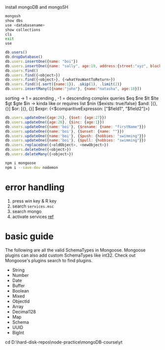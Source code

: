 install mongoDB and mongoSH
```bash
mongosh
show dbs
use <databasename>
show collections
cls
exit
use 
```
```js
db.users()
db.dropDatabase()
db.users.insertOne({name: "boi"})
db.users.insertOne({name: "sally", age:19, address:{street:"xyz", block:"d"}, hobbies:"none"})
db.users.find()
db.users.find({<object>})
db.users.find({<object>}, {<whatYouWantToReturn>})
db.users.find(){.sort({name:1}), .skip(1), .limit(2)}
db.users.insertMany([{name:"john"}, {name:"natasha", age:18}])
```
sorting -> 1 = ascending , -1 = descending
complex queries
$eq
$ne
$lt
$lte
$gt
$gte
$in -> kinda like or requires list
$nin
{$exists: true/false}
$and: [{}, {}]
$or: [{}, {}]
$expr: {<$comparitiveExpresson: ["$field1", "$field2"]>}

```js
db.users.updateOne({age:26}, {$set: {age:27}})
db.users.updateOne({age:26}, {$inc: {age:1}})
db.users.updateOne({name:'boi'}, {$rename: {name: "firstName"}})
db.users.updateOne({name:'boi'}, {$unset: {name: ""}})
db.users.updateOne({name:'boi'}, {$push: {hobbies: "swimming"}})
db.users.updateOne({name:'boi'}, {$pull: {hobbies: "swimming"}})
db.users.replaceOne({<oldObject>, <newObject>})
db.users.deleteOne({<object>})
db.users.deleteMany({<object>})
```


```bash
npm i mongoose
npm i --save-dev nodemon
```

# error handling 
1. press win key & R key
2. search `services.msc`
3. search mongo
4. activate services
[ref](https://stackoverflow.com/questions/46523321/mongoerror-connect-econnrefused-127-0-0-127017)

# basic guide
The following are all the valid SchemaTypes in Mongoose. Mongoose plugins can also add custom SchemaTypes like int32. Check out Mongoose's plugins search to find plugins.

- String
- Number
- Date
- Buffer
- Boolean
- Mixed
- ObjectId
- Array
- Decimal128
- Map
- Schema
- UUID
- BigInt

cd D:\hard-disk-repos\node-practice\mongoDB-course\yt